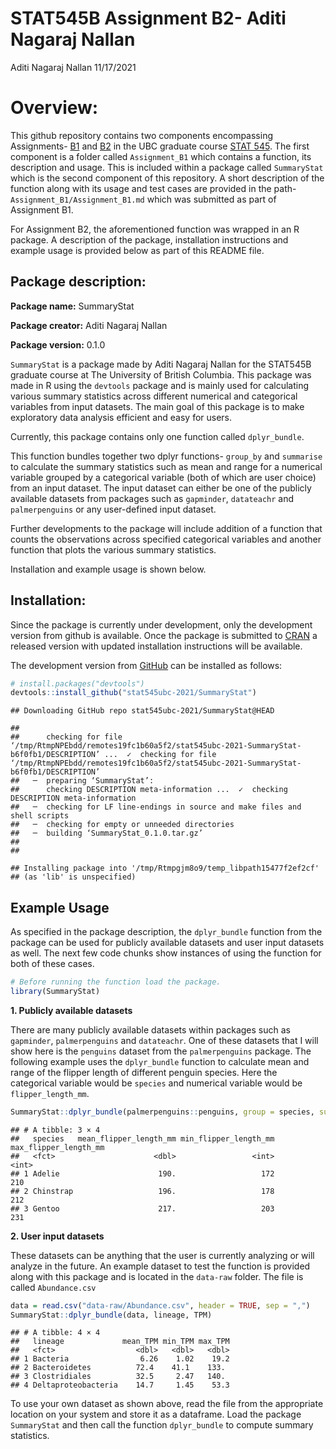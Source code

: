 STAT545B Assignment B2- Aditi Nagaraj Nallan
================
Aditi Nagaraj Nallan
11/17/2021

# Overview:

This github repository contains two components encompassing Assignments-
[B1](https://stat545.stat.ubc.ca/assignments/assignment-b1/) and
[B2](https://stat545.stat.ubc.ca/assignments/assignment-b2/) in the UBC
graduate course [STAT 545](https://stat545.stat.ubc.ca/). The first
component is a folder called `Assignment_B1` which contains a function,
its description and usage. This is included within a package called
`SummaryStat` which is the second component of this repository. A short
description of the function along with its usage and test cases are
provided in the path- `Assignment_B1/Assignment_B1.md` which was
submitted as part of Assignment B1.

For Assignment B2, the aforementioned function was wrapped in an R
package. A description of the package, installation instructions and
example usage is provided below as part of this README file.

## Package description:

**Package name:** SummaryStat

**Package creator:** Aditi Nagaraj Nallan

**Package version:** 0.1.0

`SummaryStat` is a package made by Aditi Nagaraj Nallan for the STAT545B
graduate course at The University of British Columbia. This package was
made in R using the `devtools` package and is mainly used for
calculating various summary statistics across different numerical and
categorical variables from input datasets. The main goal of this package
is to make exploratory data analysis efficient and easy for users.

Currently, this package contains only one function called
`dplyr_bundle`.

This function bundles together two dplyr functions- `group_by` and
`summarise` to calculate the summary statistics such as mean and range
for a numerical variable grouped by a categorical variable (both of
which are user choice) from an input dataset. The input dataset can
either be one of the publicly available datasets from packages such as
`gapminder`, `datateachr` and `palmerpenguins` or any user-defined input
dataset.

Further developments to the package will include addition of a function
that counts the observations across specified categorical variables and
another function that plots the various summary statistics.

Installation and example usage is shown below.

## Installation:

Since the package is currently under development, only the development
version from github is available. Once the package is submitted to
[CRAN](https://CRAN.R-project.org) a released version with updated
installation instructions will be available.

The development version from [GitHub](https://github.com/) can be
installed as follows:

``` r
# install.packages("devtools")
devtools::install_github("stat545ubc-2021/SummaryStat")
```

    ## Downloading GitHub repo stat545ubc-2021/SummaryStat@HEAD

    ## 
    ##      checking for file ‘/tmp/RtmpNPEbdd/remotes19fc1b60a5f2/stat545ubc-2021-SummaryStat-b6f0fb1/DESCRIPTION’ ...  ✓  checking for file ‘/tmp/RtmpNPEbdd/remotes19fc1b60a5f2/stat545ubc-2021-SummaryStat-b6f0fb1/DESCRIPTION’
    ##   ─  preparing ‘SummaryStat’:
    ##      checking DESCRIPTION meta-information ...  ✓  checking DESCRIPTION meta-information
    ##   ─  checking for LF line-endings in source and make files and shell scripts
    ##   ─  checking for empty or unneeded directories
    ##   ─  building ‘SummaryStat_0.1.0.tar.gz’
    ##      
    ## 

    ## Installing package into '/tmp/Rtmpgjm8o9/temp_libpath15477f2ef2cf'
    ## (as 'lib' is unspecified)

## Example Usage

As specified in the package description, the `dplyr_bundle` function
from the package can be used for publicly available datasets and user
input datasets as well. The next few code chunks show instances of using
the function for both of these cases.

``` r
# Before running the function load the package.
library(SummaryStat)
```

**1. Publicly available datasets**

There are many publicly available datasets within packages such as
`gapminder`, `palmerpenguins` and `datateachr`. One of these datasets
that I will show here is the `penguins` dataset from the
`palmerpenguins` package. The following example uses the `dplyr_bundle`
function to calculate mean and range of the flipper length of different
penguin species. Here the categorical variable would be `species` and
numerical variable would be `flipper_length_mm`.

``` r
SummaryStat::dplyr_bundle(palmerpenguins::penguins, group = species, summary = flipper_length_mm)
```

    ## # A tibble: 3 × 4
    ##   species   mean_flipper_length_mm min_flipper_length_mm max_flipper_length_mm
    ##   <fct>                      <dbl>                 <int>                 <int>
    ## 1 Adelie                      190.                   172                   210
    ## 2 Chinstrap                   196.                   178                   212
    ## 3 Gentoo                      217.                   203                   231

**2. User input datasets**

These datasets can be anything that the user is currently analyzing or
will analyze in the future. An example dataset to test the function is
provided along with this package and is located in the `data-raw`
folder. The file is called `Abundance.csv`

``` r
data = read.csv("data-raw/Abundance.csv", header = TRUE, sep = ",")
SummaryStat::dplyr_bundle(data, lineage, TPM)
```

    ## # A tibble: 4 × 4
    ##   lineage             mean_TPM min_TPM max_TPM
    ##   <fct>                  <dbl>   <dbl>   <dbl>
    ## 1 Bacteria                6.26    1.02    19.2
    ## 2 Bacteroidetes          72.4    41.1    133. 
    ## 3 Clostridiales          32.5     2.47   140. 
    ## 4 Deltaproteobacteria    14.7     1.45    53.3

To use your own dataset as shown above, read the file from the
appropriate location on your system and store it as a dataframe. Load
the package `SummaryStat` and then call the function `dplyr_bundle` to
compute summary statistics.
